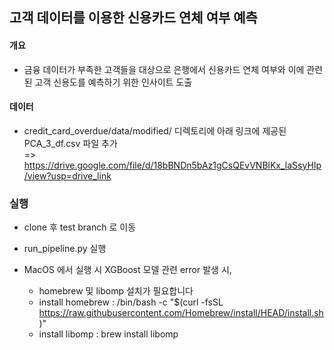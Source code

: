 ## 고객 데이터를 이용한 신용카드 연체 여부 예측

#### 개요
* 금융 데이터가 부족한 고객들을 대상으로 은행에서 신용카드 연체 여부와 이에 관련된 고객 신용도를 예측하기 위한 인사이트 도출

#### 데이터 
* credit_card_overdue/data/modified/ 디렉토리에 아래 링크에 제공된 PCA_3_df.csv 파일 추가<br>
=> https://drive.google.com/file/d/18bBNDn5bAz1gCsQEvVNBlKx_laSsyHIp/view?usp=drive_link

### 실행
* clone 후 test branch 로 이동
* run_pipeline.py 실행

* MacOS 에서 실행 시 XGBoost 모델 관련 error 발생 시,
    * homebrew 및 libomp 설치가 필요합니다
    * install homebrew : /bin/bash -c "$(curl -fsSL https://raw.githubusercontent.com/Homebrew/install/HEAD/install.sh)"
    * install libomp : brew install libomp


